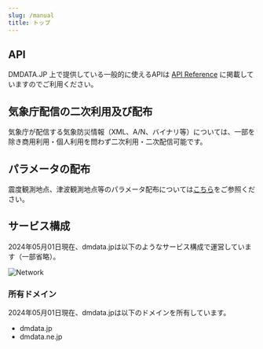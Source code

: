 ```yaml
---
slug: /manual
title: トップ
---
```


## API

DMDATA.JP 上で提供している一般的に使えるAPIは
[API Reference](/docs/reference/index.md)
に掲載していますのでご利用ください。

## 気象庁配信の二次利用及び配布

気象庁が配信する気象防災情報（XML、A/N、バイナリ等）については、一部を除き商用利用・個人利用を問わず二次利用・二次配信可能です。

## パラメータの配布

震度観測地点、津波観測地点等のパラメータ配布については[こちら](/docs/parameter.md)をご参照ください。

## サービス構成

2024年05月01日現在、dmdata.jpは以下のようなサービス構成で運営しています（一部省略）。

![Network](/img/network.svg)

### 所有ドメイン

2024年05月01日現在、dmdata.jpは以下のドメインを所有しています。

* dmdata.jp
* dmdata.ne.jp
